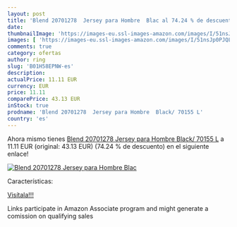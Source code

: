 ```yaml
---
layout: post
title: 'Blend 20701278  Jersey para Hombre  Blac al 74.24 % de descuento'
date: 
thumbnailImage: 'https://images-eu.ssl-images-amazon.com/images/I/51nsJp0PJQL._SL200_.jpg'
images: [ 'https://images-eu.ssl-images-amazon.com/images/I/51nsJp0PJQL._SL200_.jpg' ]
comments: true
category: ofertas
author: ring
slug: 'B01H58EPNW-es'
description:
actualPrice: 11.11 EUR
currency: EUR
price: 11.11
comparePrice: 43.13 EUR
inStock: true
prodname: 'Blend 20701278  Jersey para Hombre  Black/ 70155 L'
country: 'es'
---
```


Ahora mismo tienes [Blend 20701278  Jersey para Hombre  Black/ 70155 L](https://www.amazon.es/dp/B01H58EPNW/?tag=tolees-21) a 11.11 EUR (original: 43.13 EUR) (74.24 %  de descuento) en el siguiente enlace!

[![Blend 20701278  Jersey para Hombre  Blac](https://images-eu.ssl-images-amazon.com/images/I/51nsJp0PJQL._SL200_.jpg)](https://www.amazon.es/dp/B01H58EPNW/?tag=tolees-21)

Características:


[Visítala!!!](https://www.amazon.es/dp/B01H58EPNW/?tag=tolees-21)

Links participate in Amazon Associate program and might generate a comission on qualifying sales
